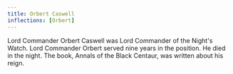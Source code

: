 ```yaml
---
title: Orbert Caswell
inflections: [Orbert]
---
```


Lord Commander Orbert Caswell was Lord Commander of the Night's Watch. Lord Commander Orbert served nine years in the position. He died in the night. The book, Annals of the Black Centaur, was written about his reign. 


